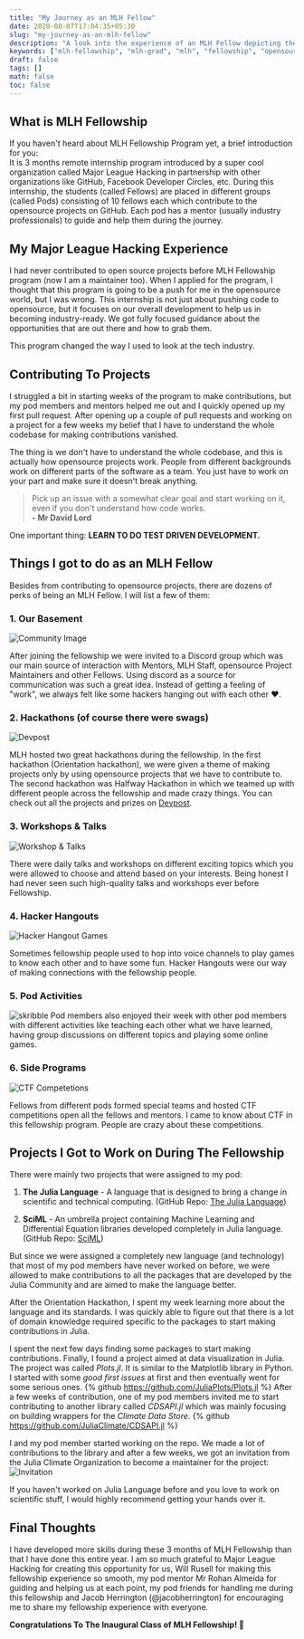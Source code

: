 ```yaml
---
title: "My Journey as an MLH Fellow"
date: 2020-08-07T17:04:35+05:30
slug: "my-journey-as-an-mlh-fellow"
description: "A look into the experience of an MLH Fellow depicting the inaugaural class of MLH Fellowship"
keywords: ["mlh-fellowship", "mlh-grad", "mlh", "fellowship", "opensource", "github", "internship"]
draft: false
tags: []
math: false
toc: false
---
```


## What is MLH Fellowship
If you haven't heard about MLH Fellowship Program yet, a brief introduction for you:  
It is 3 months remote internship program introduced by a super cool organization called Major League Hacking in partnership with other organizations like GitHub, Facebook Developer Circles, etc. 
During this internship, the students (called Fellows) are placed in different groups (called Pods) consisting of 10 fellows each which contribute to the opensource projects on GitHub. Each pod has a mentor (usually industry professionals) to guide and help them during the journey.

## My Major League Hacking Experience
I had never contributed to open source projects before MLH Fellowship program (now I am a maintainer too). When I applied for the program, I thought that this program is going to be a push for me in the opensource world, but I was wrong. This internship is not just about pushing code to opensource, but it focuses on our overall development to help us in becoming industry-ready. We got fully focused guidance about the opportunities that are out there and how to grab them.

This program changed the way I used to look at the tech industry.


## Contributing To Projects
I struggled a bit in starting weeks of the program to make contributions, but my pod members and mentors helped me out and I quickly opened up my first pull request. After opening up a couple of pull requests and working on a project for a few weeks my belief that I have to understand the whole codebase for making contributions vanished.

The thing is we don't have to understand the whole codebase, and this is actually how opensource projects work. People from different backgrounds work on different parts of the software as a team. You just have to work on your part and make sure it doesn't break anything.

> Pick up an issue with a somewhat clear goal and start working on it, even if you don't understand how code works.  
> **- Mr David Lord**

One important thing: **LEARN TO DO TEST DRIVEN DEVELOPMENT.**

## Things I got to do as an MLH Fellow
Besides from contributing to opensource projects, there are dozens of perks of being an MLH Fellow. I will list a few of them:

### 1. Our Basement
![Community Image](https://dev-to-uploads.s3.amazonaws.com/i/wa1mv6fzh420nga71bv5.png)

After joining the fellowship we were invited to a Discord group which was our main source of interaction with Mentors, MLH Staff, opensource Project Maintainers and other Fellows. Using discord as a source for communication was such a great idea. Instead of getting a feeling of "work", we always felt like some hackers hanging out with each other :hearts:.

### 2. Hackathons (of course there were swags)
![Devpost](https://dev-to-uploads.s3.amazonaws.com/i/cia70oi3su34oqm0ocn4.png)

MLH hosted two great hackathons during the fellowship. In the first hackathon (Orientation hackathon), we were given a theme of making projects only by using opensource projects that we have to contribute to. The second hackathon was Halfway Hackathon in which we teamed up with different people across the fellowship and made crazy things.
You can check out all the projects and prizes on <a href="https://mlh-fellowship-orientation.devpost.com/" target="_blank">Devpost</a>.

### 3. Workshops & Talks
![Workshop & Talks](https://dev-to-uploads.s3.amazonaws.com/i/2s4vehykli73z1zkmh1v.png)

There were daily talks and workshops on different exciting topics which you were allowed to choose and attend based on your interests. Being honest I had never seen such high-quality talks and workshops ever before Fellowship.

### 4. Hacker Hangouts
![Hacker Hangout Games](https://dev-to-uploads.s3.amazonaws.com/i/fx56xkiljliy2p6cfg1f.png)

Sometimes fellowship people used to hop into voice channels to play games to know each other and to have some fun. Hacker Hangouts were our way of making connections with the fellowship people.

### 5. Pod Activities
![skribble](https://dev-to-uploads.s3.amazonaws.com/i/q21hut4oc99qsn77o5to.png)
Pod members also enjoyed their week with other pod members with different activities like teaching each other what we have learned, having group discussions on different topics and playing some online games.

### 6. Side Programs
![CTF Competetions](https://dev-to-uploads.s3.amazonaws.com/i/ai5635jk55cf7l8px7ij.png)

Fellows from different pods formed special teams and hosted CTF competitions open all the fellows and mentors. I came to know about CTF in this fellowship program. People are crazy about these competitions.


## Projects I Got to Work on During The Fellowship
There were mainly two projects that were assigned to my pod:
  1. **The Julia Language** - A language that is designed to bring a change in scientific and technical computing. (GitHub Repo: [The Julia Language](https://github.com/JuliaLang/julia))

  2. **SciML** - An umbrella project containing Machine Learning and Differential Equation libraries developed completely in Julia language. (GitHub Repo: [SciML](https://github.com/SciML/SciMLBenchmarks.jl))

But since we were assigned a completely new language (and technology) that most of my pod members have never worked on before, we were allowed to make contributions to all the packages that are developed by the Julia Community and are aimed to make the language better.

After the Orientation Hackathon, I spent my week learning more about the language and its standards. I was quickly able to figure out that there is a lot of domain knowledge required specific to the packages to start making contributions in Julia.

I spent the next few days finding some packages to start making contributions. Finally, I found a project aimed at data visualization in Julia. The project was called *Plots.jl*. It is similar to the Matplotlib library in Python. I started with some *good first issues* at first and then eventually went for some serious ones.
{% github https://github.com/JuliaPlots/Plots.jl %} After a few weeks of contribution, one of my pod members invited me to start contributing to another library called *CDSAPI.jl* which was mainly focusing on building wrappers for the *Climate Data Store*.
{% github https://github.com/JuliaClimate/CDSAPI.jl %}

I and my pod member started working on the repo. We made a lot of contributions to the library and after a few weeks, we got an invitation from the Julia Climate Organization to become a maintainer for the project:
![Invitation](https://dev-to-uploads.s3.amazonaws.com/i/9klqie3bsgbobrcmerz7.png)

If you haven't worked on Julia Language before and you love to work on scientific stuff, I would highly recommend getting your hands over it.

## Final Thoughts
I have developed more skills during these 3 months of MLH Fellowship than that I have done this entire year. I am so much grateful to Major League Hacking for creating this opportunity for us, Will Rusell for making this fellowship experience so smooth, my pod mentor Mr Rohan Almeida for guiding and helping us at each point, my pod friends for handling me during this fellowship and Jacob Herrington (@jacobherrington) for encouraging me to share my fellowship experience with everyone.

**Congratulations To The Inaugural Class of MLH Fellowship! 🎉**

